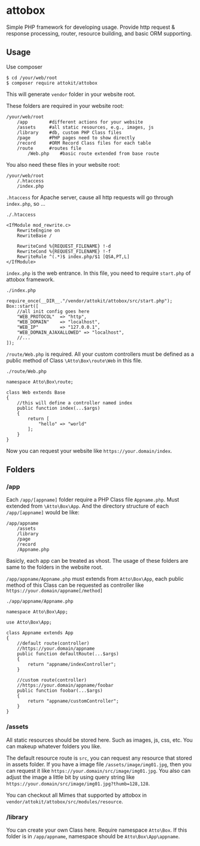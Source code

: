 # attobox
Simple PHP framework for developing usage. Provide http request &amp; response processing, router, resource building, and basic ORM supporting.

## Usage
Use composer

```
$ cd /your/web/root
$ composer require attokit/attobox
```

This will generate ```vendor``` folder in your website root.

These folders are required in your website root:

    /your/web/root
        /app        #different actions for your website
        /assets     #all static resources, e.g., images, js
        /library    #db, custom PHP Class files
        /page       #PHP pages need to show directly
        /record     #ORM Record Class files for each table
        /route      #routes file
            /Web.php    #basic route extended from base route

You also need these files in your website root:

    /your/web/root
        /.htaccess
        /index.php

```.htaccess``` for Apache server, cause all http requests will go through ```index.php```, so ...

    ./.htaccess

    <IfModule mod_rewrite.c>
        RewriteEngine on
        RewriteBase /

        RewriteCond %{REQUEST_FILENAME} !-d
        RewriteCond %{REQUEST_FILENAME} !-f
        RewriteRule ^(.*)$ index.php/$1 [QSA,PT,L]
    </IfModule>

```index.php``` is the web entrance. In this file, you need to require ```start.php``` of attobox framework.

    ./index.php

    require_once(__DIR__."/vendor/attokit/attobox/src/start.php");
    Box::start([
        //all init config goes here
        "WEB_PROTOCOL"  => "http",
        "WEB_DOMAIN"    => "localhost",
        "WEB_IP"        => "127.0.0.1",
        "WEB_DOMAIN_AJAXALLOWED" => "localhost",
        //...
    ]);

```/route/Web.php``` is required. All your custom controllers must be defined as a public method of Class ```\Atto\Box\route\Web``` in this file. 

    ./route/Web.php

    namespace Atto\Box\route;

    class Web extends Base
    {
        //this will define a controller named index
        public function index(...$args)
        {
            return [
                "hello" => "world"
            ];
        }
    }

Now you can request your website like ```https://your.domain/index```.

## Folders

### /app
Each ```/app/[appname]``` folder require a PHP Class file ```Appname.php```. Must extended from ```\Atto\Box\App```. And the directory structure of each ```/app/[appname]``` would be like:

    /app/appname
        /assets
        /library
        /page
        /record
        /Appname.php

Basicly, each app can be treated as vhost. The usage of these folders are same to the folders in the website root.

```/app/appname/Appname.php``` must extends from ```Atto\Box\App```, each public method of this Class can be requested as controller like ```https://your.domain/appname[/method]```

    ./app/appname/Appname.php

    namespace Atto\Box\App;

    use Atto\Box\App;
    
    class Appname extends App
    {
        //default route(controller)
        //https://your.domain/appname
        public function defaultRoute(...$args)
        {
            return "appname/indexController";
        }

        //custom route(controller)
        //https://your.domain/appname/foobar
        public function foobar(...$args)
        {
            return "appname/customController";
        }
    }

### /assets
All static resources should be stored here. Such as images, js, css, etc. You can makeup whatever folders you like. 

The default resource route is ```src```, you can request any resource that stored in assets folder. If you have a image file ```/assets/image/img01.jpg```, then you can request it like ```https://your.domain/src/image/img01.jpg```. You also can adjust the image a little bit by using query string like ```https://your.domain/src/image/img01.jpg?thumb=128,128```.

You can checkout all Mimes that supported by attobox in ```vendor/attokit/attobox/src/modules/resource```.

### /library
You can create your own Class here. Require namespace ```Atto\Box```. If this folder is in ```/app/appname```, namespace should be ```Atto\Box\App\appname```.


    






